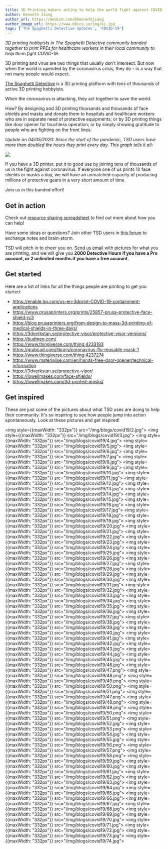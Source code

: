 ```yaml
---
title: 3D Printing makers acting to help the world fight against COVID-19
author: Kenneth Jiang
author_url: https://medium.com/@kennethjiang
author_image_url: https://www.obico.io/img/kj.jpg
tags: ['The Spaghetti Detective Updates', 'COVID-19']
---
```


*3D printing hobbyists in The Spaghetti Detective community banded together to print PPEs for healthcare workers in their local community to help them fight COVID-19.*

3D printing and virus are two things that usually don't intersect. But now when the world is upended by the coronavirus crisis, they do - in a way that not many people would expect.

[The Spaghetti Detective](https://www.thespaghettidetective.com/) is a 3D printing platform with tens of thousands of active 3D printing hobbyists.

When the coronavirus is attacking, they act together to save the world.

How? By designing and 3D printing thousands and thousands of face shields and masks and donate them to hospitals and healthcare workers who are in separate need of protective equipments; or by 3D printing things like door opener for touchless operation; or by simply showing gratitude to people who are fighting on the front lines.

*Update on 04/05/2020: Since the start of the pandemic, TSD users have more than doubled the hours they print every day. This graph tells it all:*

![](/img/blogs/print-hour-growth.png)

If you have a 3D printer, put it to good use by joining tens of thousands of us in the fight against coronavirus. If everyone one of us prints 10 face shields or masks a day, we will have an unmatched capacity of producing millions of protective gears in a very short amount of time.

Join us in this banded effort!

<!--truncate-->

## Get in action

Check out [resource sharing spreadsheet](https://docs.google.com/spreadsheets/d/1jkUFtJylNyd8lQziIob38d9zrZwD0aWhHA36i6R5c3U/edit?usp=sharing) to find out more about how you can help!

Have some ideas or questions? Join other TSD users in [this forum](https://discord.gg/khsGgX) to exchange notes and brain-storm.

TSD will pitch in to cheer you on. [Send us email](mailto:support@thespaghettidetective.com) with pictures for what you are printing, and we will give you **2000 Detective Hours if you have a Pro account, or 2 unlimited months if you have a free account**.

## Get started

Here are a list of links for all the things people are printing to get you started:

* https://enable.hp.com/us-en-3dprint-COVID-19-containment-applications
* https://www.prusaprinters.org/prints/25857-prusa-protective-face-shield-rc3
* https://blog.prusaprinters.org/from-design-to-mass-3d-printing-of-medical-shields-in-three-days/
* https://3dverkstan.se/protective-visor/protective-visor-versions/
* https://budmen.com/
* https://www.thingiverse.com/thing:4233193
* https://grabcad.com/library/coronavirus-flu-reusable-mask-1
* https://www.thingiverse.com/thing:4237274
* https://www.materialise.com/en/hands-free-door-opener/technical-information
* https://3dverkstan.se/protective-visor/
* https://lowellmakes.com/face-shields/
* https://lowellmakes.com/3d-printed-masks/

## Get inspired

These are just some of the pictures about what TSD uses are doing to help their community. It's so inspiring to see how people jump into action spontaneously. Look at these pictures and get inspired!

<div>

<img style={{maxWidth: "332px"}} src="/img/blogs/covid19/2.jpg"></img>
<img style={{maxWidth: "332px"}} src="/img/blogs/covid19/3.jpg"></img>
<img style={{maxWidth: "332px"}} src="/img/blogs/covid19/4.jpg"></img>
<img style={{maxWidth: "332px"}} src="/img/blogs/covid19/5.jpg"></img>
<img style={{maxWidth: "332px"}} src="/img/blogs/covid19/6.jpg"></img>
<img style={{maxWidth: "332px"}} src="/img/blogs/covid19/7.jpg"></img>
<img style={{maxWidth: "332px"}} src="/img/blogs/covid19/8.jpg"></img>
<img style={{maxWidth: "332px"}} src="/img/blogs/covid19/9.jpg"></img>
<img style={{maxWidth: "332px"}} src="/img/blogs/covid19/10.jpg"></img>
<img style={{maxWidth: "332px"}} src="/img/blogs/covid19/11.jpg"></img>
<img style={{maxWidth: "332px"}} src="/img/blogs/covid19/12.jpg"></img>
<img style={{maxWidth: "332px"}} src="/img/blogs/covid19/13.jpg"></img>
<img style={{maxWidth: "332px"}} src="/img/blogs/covid19/14.jpg"></img>
<img style={{maxWidth: "332px"}} src="/img/blogs/covid19/15.jpg"></img>
<img style={{maxWidth: "332px"}} src="/img/blogs/covid19/16.jpg"></img>
<img style={{maxWidth: "332px"}} src="/img/blogs/covid19/17.jpg"></img>
<img style={{maxWidth: "332px"}} src="/img/blogs/covid19/18.jpg"></img>
<img style={{maxWidth: "332px"}} src="/img/blogs/covid19/19.jpg"></img>
<img style={{maxWidth: "332px"}} src="/img/blogs/covid19/20.jpg"></img>
<img style={{maxWidth: "332px"}} src="/img/blogs/covid19/21.jpg"></img>
<img style={{maxWidth: "332px"}} src="/img/blogs/covid19/22.jpg"></img>
<img style={{maxWidth: "332px"}} src="/img/blogs/covid19/23.jpg"></img>
<img style={{maxWidth: "332px"}} src="/img/blogs/covid19/24.jpg"></img>
<img style={{maxWidth: "332px"}} src="/img/blogs/covid19/25.jpg"></img>
<img style={{maxWidth: "332px"}} src="/img/blogs/covid19/26.jpg"></img>
<img style={{maxWidth: "332px"}} src="/img/blogs/covid19/27.jpg"></img>
<img style={{maxWidth: "332px"}} src="/img/blogs/covid19/28.jpg"></img>
<img style={{maxWidth: "332px"}} src="/img/blogs/covid19/29.jpg"></img>
<img style={{maxWidth: "332px"}} src="/img/blogs/covid19/30.jpg"></img>
<img style={{maxWidth: "332px"}} src="/img/blogs/covid19/31.jpg"></img>
<img style={{maxWidth: "332px"}} src="/img/blogs/covid19/32.jpg"></img>
<img style={{maxWidth: "332px"}} src="/img/blogs/covid19/33.jpg"></img>
<img style={{maxWidth: "332px"}} src="/img/blogs/covid19/34.jpg"></img>
<img style={{maxWidth: "332px"}} src="/img/blogs/covid19/35.jpg"></img>
<img style={{maxWidth: "332px"}} src="/img/blogs/covid19/36.jpg"></img>
<img style={{maxWidth: "332px"}} src="/img/blogs/covid19/37.jpg"></img>
<img style={{maxWidth: "332px"}} src="/img/blogs/covid19/38.jpg"></img>
<img style={{maxWidth: "332px"}} src="/img/blogs/covid19/39.jpg"></img>
<img style={{maxWidth: "332px"}} src="/img/blogs/covid19/40.jpg"></img>
<img style={{maxWidth: "332px"}} src="/img/blogs/covid19/41.jpg"></img>
<img style={{maxWidth: "332px"}} src="/img/blogs/covid19/42.jpg"></img>
<img style={{maxWidth: "332px"}} src="/img/blogs/covid19/43.jpg"></img>
<img style={{maxWidth: "332px"}} src="/img/blogs/covid19/44.jpg"></img>
<img style={{maxWidth: "332px"}} src="/img/blogs/covid19/45.jpg"></img>
<img style={{maxWidth: "332px"}} src="/img/blogs/covid19/46.jpg"></img>
<img style={{maxWidth: "332px"}} src="/img/blogs/covid19/47.png"></img>
<img style={{maxWidth: "332px"}} src="/img/blogs/covid19/48.png"></img>
<img style={{maxWidth: "332px"}} src="/img/blogs/covid19/49.png"></img>
<img style={{maxWidth: "332px"}} src="/img/blogs/covid19/50.png"></img>
<img style={{maxWidth: "332px"}} src="/img/blogs/covid19/51.png"></img>
<img style={{maxWidth: "332px"}} src="/img/blogs/covid19/47.png"></img>
<img style={{maxWidth: "332px"}} src="/img/blogs/covid19/48.png"></img>
<img style={{maxWidth: "332px"}} src="/img/blogs/covid19/49.png"></img>
<img style={{maxWidth: "332px"}} src="/img/blogs/covid19/50.png"></img>
<img style={{maxWidth: "332px"}} src="/img/blogs/covid19/51.png"></img>
<img style={{maxWidth: "332px"}} src="/img/blogs/covid19/52.jpg"></img>
<img style={{maxWidth: "332px"}} src="/img/blogs/covid19/53.png"></img>
<img style={{maxWidth: "332px"}} src="/img/blogs/covid19/54.jpg"></img>
<img style={{maxWidth: "332px"}} src="/img/blogs/covid19/55.jpg"></img>
<img style={{maxWidth: "332px"}} src="/img/blogs/covid19/56.png"></img>
<img style={{maxWidth: "332px"}} src="/img/blogs/covid19/57.png"></img>
<img style={{maxWidth: "332px"}} src="/img/blogs/covid19/58.png"></img>
<img style={{maxWidth: "332px"}} src="/img/blogs/covid19/59.jpg"></img>
<img style={{maxWidth: "332px"}} src="/img/blogs/covid19/60.jpg"></img>
<img style={{maxWidth: "332px"}} src="/img/blogs/covid19/61.jpg"></img>
<img style={{maxWidth: "332px"}} src="/img/blogs/covid19/62.jpg"></img>
<img style={{maxWidth: "332px"}} src="/img/blogs/covid19/63.jpg"></img>
<img style={{maxWidth: "332px"}} src="/img/blogs/covid19/64.jpg"></img>
<img style={{maxWidth: "332px"}} src="/img/blogs/covid19/65.jpg"></img>
<img style={{maxWidth: "332px"}} src="/img/blogs/covid19/66.jpg"></img>
<img style={{maxWidth: "332px"}} src="/img/blogs/covid19/67.jpg"></img>
<img style={{maxWidth: "332px"}} src="/img/blogs/covid19/68.jpg"></img>
<img style={{maxWidth: "332px"}} src="/img/blogs/covid19/69.jpg"></img>
<img style={{maxWidth: "332px"}} src="/img/blogs/covid19/70.jpg"></img>
<img style={{maxWidth: "332px"}} src="/img/blogs/covid19/71.jpg"></img>
<img style={{maxWidth: "332px"}} src="/img/blogs/covid19/72.jpg"></img>
<img style={{maxWidth: "332px"}} src="/img/blogs/covid19/73.jpg"></img>
<img style={{maxWidth: "332px"}} src="/img/blogs/covid19/74.jpg"></img>
</div>
